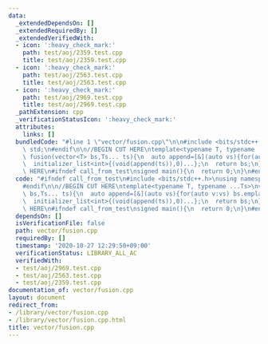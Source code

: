 ```yaml
---
data:
  _extendedDependsOn: []
  _extendedRequiredBy: []
  _extendedVerifiedWith:
  - icon: ':heavy_check_mark:'
    path: test/aoj/2359.test.cpp
    title: test/aoj/2359.test.cpp
  - icon: ':heavy_check_mark:'
    path: test/aoj/2563.test.cpp
    title: test/aoj/2563.test.cpp
  - icon: ':heavy_check_mark:'
    path: test/aoj/2969.test.cpp
    title: test/aoj/2969.test.cpp
  _pathExtension: cpp
  _verificationStatusIcon: ':heavy_check_mark:'
  attributes:
    links: []
  bundledCode: "#line 1 \"vector/fusion.cpp\"\n\n#include <bits/stdc++.h>\nusing namespace\
    \ std;\n#endif\n\n//BEGIN CUT HERE\ntemplate<typename T, typename ...Ts>\nvector<T>\
    \ fusion(vector<T> bs,Ts... ts){\n  auto append=[&](auto vs){for(auto v:vs) bs.emplace_back(v);};\n\
    \  initializer_list<int>{(void(append(ts)),0)...};\n  return bs;\n}\n//END CUT\
    \ HERE\n#ifndef call_from_test\nsigned main(){\n  return 0;\n}\n#endif\n"
  code: "#ifndef call_from_test\n#include <bits/stdc++.h>\nusing namespace std;\n\
    #endif\n\n//BEGIN CUT HERE\ntemplate<typename T, typename ...Ts>\nvector<T> fusion(vector<T>\
    \ bs,Ts... ts){\n  auto append=[&](auto vs){for(auto v:vs) bs.emplace_back(v);};\n\
    \  initializer_list<int>{(void(append(ts)),0)...};\n  return bs;\n}\n//END CUT\
    \ HERE\n#ifndef call_from_test\nsigned main(){\n  return 0;\n}\n#endif\n"
  dependsOn: []
  isVerificationFile: false
  path: vector/fusion.cpp
  requiredBy: []
  timestamp: '2020-10-27 12:29:50+09:00'
  verificationStatus: LIBRARY_ALL_AC
  verifiedWith:
  - test/aoj/2969.test.cpp
  - test/aoj/2563.test.cpp
  - test/aoj/2359.test.cpp
documentation_of: vector/fusion.cpp
layout: document
redirect_from:
- /library/vector/fusion.cpp
- /library/vector/fusion.cpp.html
title: vector/fusion.cpp
---
```

